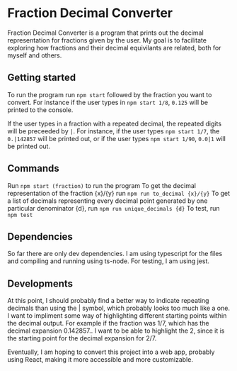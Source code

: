 # Fraction Decimal Converter

Fraction Decimal Converter is a program that prints out the decimal representation for fractions given by the user. My goal is to facilitate exploring how fractions and their decimal equivilants are related, both for myself and others.

## Getting started

To run the program run `npm start` followed by the fraction you want to convert. For instance if the user types in `npm start 1/8`, `0.125` will be printed to the console.

If the user types in a fraction with a repeated decimal, the repeated digits will be preceeded by `|`. For instance, if the user types `npm start 1/7`, the `0.|142857` will be printed out, or if the user types `npm start 1/90`, `0.0|1` will be printed out.

## Commands

Run `npm start (fraction)` to run the program
To get the decimal representation of the fraction {x}/{y} run `npm run to_decimal {x}/{y}`
To get a list of decimals representing every decimal point generated by one particular denominator {d}, run `npm run unique_decimals {d}`
To test, run `npm test`

## Dependencies

So far there are only dev dependencies. I am using typescript for the files and compiling and running using ts-node. For testing, I am using jest.

## Developments

At this point, I should probably find a better way to indicate repeating decimals than using the | symbol, which probably looks too much like a one. I want to impliment some way of highlighting different starting points within the decimal output. For example if the fraction was 1/7, which has the decimal expansion 0.142857.. I want to be able to highlight the 2, since it is the starting point for the decimal expansion for 2/7.

Eventually, I am hoping to convert this project into a web app, probably using React, making it more accessible and more customizable.
